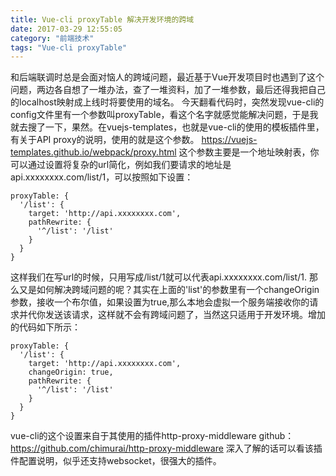 ```yaml
---
title: Vue-cli proxyTable 解决开发环境的跨域
date: 2017-03-29 12:55:05
category: "前端技术"
tags: "Vue-cli proxyTable"
---
```

和后端联调时总是会面对恼人的跨域问题，最近基于Vue开发项目时也遇到了这个问题，两边各自想了一堆办法，查了一堆资料，加了一堆参数，最后还得我把自己的localhost映射成上线时将要使用的域名。
今天翻看代码时，突然发现vue-cli的config文件里有一个参数叫proxyTable，看这个名字就感觉能解决问题，于是我就去搜了一下，果然。在vuejs-templates，也就是vue-cli的使用的模板插件里，有关于API proxy的说明，使用的就是这个参数。
https://vuejs-templates.github.io/webpack/proxy.html
这个参数主要是一个地址映射表，你可以通过设置将复杂的url简化，例如我们要请求的地址是api.xxxxxxxx.com/list/1，可以按照如下设置：
```
proxyTable: {
  '/list': {
    target: 'http://api.xxxxxxxx.com',
    pathRewrite: {
      '^/list': '/list'
    }
  }
}
```

这样我们在写url的时候，只用写成/list/1就可以代表api.xxxxxxxx.com/list/1.
那么又是如何解决跨域问题的呢？其实在上面的'list'的参数里有一个changeOrigin参数，接收一个布尔值，如果设置为true,那么本地会虚拟一个服务端接收你的请求并代你发送该请求，这样就不会有跨域问题了，当然这只适用于开发环境。增加的代码如下所示：
```
proxyTable: {
  '/list': {
    target: 'http://api.xxxxxxxx.com',
    changeOrigin: true,
    pathRewrite: {
      '^/list': '/list'
    }
  }
}
```

vue-cli的这个设置来自于其使用的插件http-proxy-middleware
github：https://github.com/chimurai/http-proxy-middleware
深入了解的话可以看该插件配置说明，似乎还支持websocket，很强大的插件。